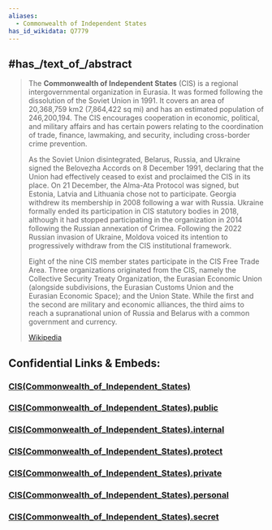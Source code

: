 ```yaml
---
aliases:
  - Commonwealth of Independent States
has_id_wikidata: Q7779
---
```



## #has_/text_of_/abstract 

> The **Commonwealth of Independent States** (CIS) is a regional intergovernmental organization in Eurasia. It was formed following the dissolution of the Soviet Union in 1991. It covers an area of 20,368,759 km2 (7,864,422 sq mi) and has an estimated population of 246,200,194. The CIS encourages cooperation in economic, political, and military affairs and has certain powers relating to the coordination of trade, finance, lawmaking, and security, including cross-border crime prevention.
>
> As the Soviet Union disintegrated, Belarus, Russia, and Ukraine signed the Belovezha Accords on 8 December 1991, declaring that the Union had effectively ceased to exist and proclaimed the CIS in its place. On 21 December, the Alma-Ata Protocol was signed, but Estonia, Latvia and Lithuania chose not to participate. Georgia withdrew its membership in 2008 following a war with Russia. Ukraine formally ended its participation in CIS statutory bodies in 2018, although it had stopped participating in the organization in 2014 following the Russian annexation of Crimea. Following the 2022 Russian invasion of Ukraine, Moldova voiced its intention to progressively withdraw from the CIS institutional framework.
>
> Eight of the nine CIS member states participate in the CIS Free Trade Area. Three organizations originated from the CIS, namely the Collective Security Treaty Organization, the Eurasian Economic Union (alongside subdivisions, the Eurasian Customs Union and the Eurasian Economic Space); and the Union State. While the first and the second are military and economic alliances, the third aims to reach a supranational union of Russia and Belarus with a common government and currency.
>
> [Wikipedia](https://en.wikipedia.org/wiki/Commonwealth%20of%20Independent%20States)


## Confidential Links & Embeds: 

### [CIS(Commonwealth_of_Independent_States)](/_Standards/International/CIS(Commonwealth_of_Independent_States).md) 

### [CIS(Commonwealth_of_Independent_States).public](/_public/International/CIS(Commonwealth_of_Independent_States).public.md) 

### [CIS(Commonwealth_of_Independent_States).internal](/_internal/International/CIS(Commonwealth_of_Independent_States).internal.md) 

### [CIS(Commonwealth_of_Independent_States).protect](/_protect/International/CIS(Commonwealth_of_Independent_States).protect.md) 

### [CIS(Commonwealth_of_Independent_States).private](/_private/International/CIS(Commonwealth_of_Independent_States).private.md) 

### [CIS(Commonwealth_of_Independent_States).personal](/_personal/International/CIS(Commonwealth_of_Independent_States).personal.md) 

### [CIS(Commonwealth_of_Independent_States).secret](/_secret/International/CIS(Commonwealth_of_Independent_States).secret.md)

